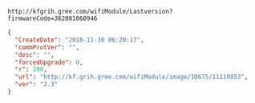 `http://kfgrih.gree.com/wifiModule/Lastversion?firmwareCode=362001060946`

```json
{
  "CreateDate": "2018-11-30 06:20:17",
  "commProtVer": "",
  "desc": "",
  "forcedUpgrade": 0,
  "r": 200,
  "url": "http://kf.grih.gree.com/wifiModule/image/10675/11119853",
  "ver": "2.3"
}
```
